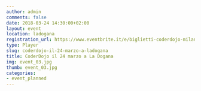 ```yaml
---
author: admin
comments: false
date: 2018-03-24 14:30:00+02:00
layout: event
location: ladogana
registration_url: https://www.eventbrite.it/e/biglietti-coderdojo-milano-la-dogana-di-milano-43851358594
type: Player
slug: coderdojo-il-24-marzo-a-ladogana
title: CoderDojo il 24 marzo a La Dogana
img: event_03.jpg
thumb: event_03.jpg
categories:
- event_planned
---
```

